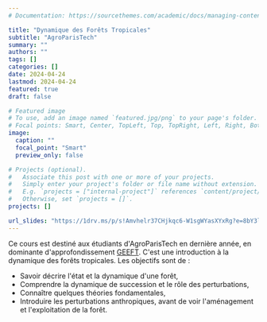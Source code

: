 ```yaml
---
# Documentation: https://sourcethemes.com/academic/docs/managing-content/

title: "Dynamique des Forêts Tropicales"
subtitle: "AgroParisTech"
summary: ""
authors: ""
tags: []
categories: []
date: 2024-04-24
lastmod: 2024-04-24
featured: true
draft: false

# Featured image
# To use, add an image named `featured.jpg/png` to your page's folder.
# Focal points: Smart, Center, TopLeft, Top, TopRight, Left, Right, BottomLeft, Bottom, BottomRight.
image:
  caption: ""
  focal_point: "Smart"
  preview_only: false

# Projects (optional).
#   Associate this post with one or more of your projects.
#   Simply enter your project's folder or file name without extension.
#   E.g. `projects = ["internal-project"]` references `content/project/deep-learning/index.md`.
#   Otherwise, set `projects = []`.
projects: []

url_slides: "https://1drv.ms/p/s!Amvhelr37CHjkqc6-W1sgWYasXYxRg?e=8bY3li"
---
```


Ce cours est destiné aux étudiants d'AgroParisTech en dernière année, en dominante d'approfondissement [GEEFT](https://www.genv-agroparistech.fr/fr/nos-formations/ingenieur-agroparistech-da-geeft).
C'est une introduction à la dynamique des forêts tropicales. Les objectifs sont de :
- Savoir décrire l'état et la dynamique d'une forêt,
- Comprendre la dynamique de succession et le rôle des perturbations,
- Connaître quelques théories fondamentales,
- Introduire les perturbations anthropiques, avant de voir l'aménagement et l'exploitation de la forêt.
